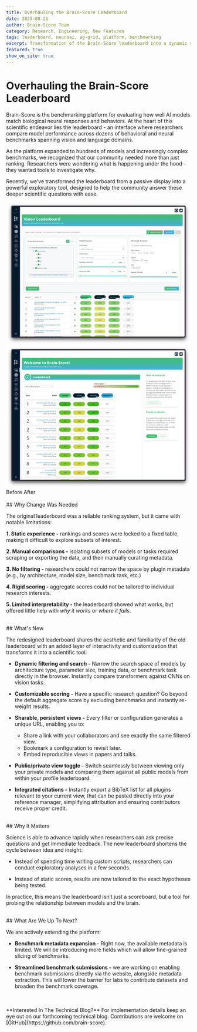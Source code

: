 ```yaml
---
title: Overhauling the Brain-Score Leaderboard
date: 2025-08-21
author: Brain-Score Team
category: Research, Engineering, New Features
tags: leaderboard, neuroai, ag-grid, platform, benchmarking
excerpt: Transformation of the Brain-Score leaderboard into a dynamic scientific exploration tool for understanding AI and brain alignment.
featured: true
show_on_site: true
---
```


# Overhauling the Brain-Score Leaderboard

Brain-Score is the benchmarking platform for evaluating how well AI models match biological neural responses and behaviors. At the heart of this scientific endeavor lies the leaderboard - an interface where researchers compare model performance across dozens of behavioral and neural benchmarks spanning vision and language domains.

As the platform expanded to hundreds of models and increasingly complex benchmarks, we recognized that our community needed more than just ranking. Researchers were wondering what is happening under the hood - they wanted tools to investigate why.

Recently, we’ve transformed the leaderboard from a passive display into a powerful exploratory tool, designed to help the community answer these deeper scientific questions with ease.


<div class="comparison-container">
  <img src="/static/benchmarks/img/blog/leaderboard_overhaul/leaderboard_after.png" alt="After: New leaderboard design">
  <div class="comparison-resize">
    <img src="/static/benchmarks/img/blog/leaderboard_overhaul/leaderboard_before.png" alt="Before: Original leaderboard design">
  </div>
  <div class="comparison-slider"></div>
  <div class="comparison-labels">
    <span class="label">Before</span>
    <span class="label">After</span>
  </div>
</div>

<br>
## Why Change Was Needed

The original leaderboard was a reliable ranking system, but it came with notable limitations:

**1. Static experience -** rankings and scores were locked to a fixed table, making it difficult to explore subsets of interest.

**2. Manual comparisons -** isolating subsets of models or tasks required scraping or exporting the data, and then manually curating metadata.

**3. No filtering -** researchers could not narrow the space by plugin metadata (e.g., by architecture, model size, benchmark task, etc.)

**4. Rigid scoring -** aggregate scores could not be tailored to individual research interests.

**5. Limited interpretability -** the leaderboard showed what works, but offered little help with *why it works* or *where it fails*.

<br>
## What's New

The redesigned leaderboard shares the aesthetic and familiarity of the old leaderboard with an added layer of interactivity and customization that transforms it into a scientific tool:

- **Dynamic filtering and search -** Narrow the search space of models by architecture type, parameter size, training data, or benchmark task directly in the browser. Instantly compare transformers against CNNs on vision tasks.

- **Customizable scoring -** Have a specific research question? Go beyond the default aggregate score by excluding benchmarks and instantly re-weight results.

- **Sharable, persistent views -** Every filter or configuration generates a unique URL, enabling you to:
    - Share a link with your collaborators and see exactly the same filtered view.
    - Bookmark a configuration to revisit later.
    - Embed reproducible views in papers and talks.

- **Public/private view toggle -** Switch seamlessly between viewing only your private models and comparing them against all public models from within your profile leaderboard.

- **Integrated citations -** Instantly export a BibTeX list for all plugins relevant to your current view, that can be pasted directly into your reference manager, simplifying attribution and ensuring contributors receive proper credit.

<br>
## Why It Matters

Science is able to advance rapidly when researchers can ask precise questions and get immediate feedback. The new leaderboard shortens the cycle between idea and insight:

- Instead of spending time writing custom scripts, researchers can conduct exploratory analyses in a few seconds.

- Instead of static scores, results are now tailored to the exact hypotheses being tested.

In practice, this means the leaderboard isn’t just a scoreboard, but a tool for probing the relationship between models and the brain.

<br>
## What Are We Up To Next?

We are actively extending the platform:

- **Benchmark metadata expansion -** Right now, the available metadata is limited. We will be introducing more fields which will allow fine-grained slicing of benchmarks.

- **Streamlined benchmark submissions -** we are working on enabling benchmark submissions directly via the website, alongside metadata extraction. This will lower the barrier for labs to contribute datasets and broaden the benchmark coverage.

<br>
<br>
**Interested In The Technical Blog?** For implementation details keep an eye out on our forthcoming technical blog. Contributions are welcome on [GitHub](https://github.com/brain-score).